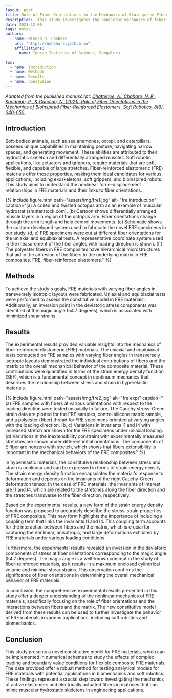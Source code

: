 ```yaml
---
layout: post
title: Role of Fiber Orientations in the Mechanics of Bioinspired Fiber-Reinforced Elastomers
description:  This study investigates the nonlinear mechanics of fiber-reinforced elastomeric (FRE) materials, focusing on the role of fiber orientations and their interactions with the matrix. A new constitutive model, incorporating a coupling term in the strain energy density function, is proposed to accurately describe the stress-strain properties of FRE composites, with potential applications in soft robotics and biomechanics.
date: 2021-12-06
tags: notes
authors:
  - name: Nimesh R. Chahare
    url: "https://nchahare.github.io"
    affiliations:
      name: Indian Institute of Science, Bengaluru

toc:
  - name: Introduction
  - name: Methods
  - name: Results
  - name: Conclusion
---
```

*Adapted from the published manuscirpt: [Chatterjee, A., Chahare, N. R., Kondaiah, P., & Gundiah, N. (2021). Role of Fiber Orientations in the Mechanics of Bioinspired Fiber-Reinforced Elastomers. Soft Robotics, 8(6), 640-650.](https://www.liebertpub.com/doi/10.1089/soro.2019.0191).*

## Introduction

Soft-bodied animals, such as sea anemones, octopi, and caterpillars, possess unique capabilities in maintaining posture, navigating narrow spaces, and generating movement. These abilities are attributed to their hydrostatic skeleton and differentially arranged muscles. Soft robotic applications, like actuators and grippers, require materials that are soft, flexible, and capable of large stretches. Fiber-reinforced elastomeric (FRE) materials offer these properties, making them ideal candidates for various applications, including exoskeletons, soft grippers, and bioinspired robots. This study aims to understand the nonlinear force–displacement relationships in FRE materials and their links to fiber orientations.


<div class="row justify-content-sm-center">
{% include figure.html path="assets/img/fre1.jpg" alt="fre introduction" caption="(a) A coiled and twisted octopus arm as an example of muscular hydrostat (shutterstock.com). (b) Cartoon shows differentially arranged muscle layers in a region of the octopus arm. Fiber orientations change through the arm length and help control movements. (c) Schematic shows the custom-developed system used to fabricate the novel FRE specimens in our study. (d, e) FRE specimens were cut at different fiber orientations for the uniaxial and equibiaxial tests. A representative coordinate system used in the measurement of the fiber angles with loading direction is shown. (f ) The polyester fibers in FRE composites have hierarchical microstructures that aid in the adhesion of the fibers to the underlying matrix in FRE composites. FRE, fiber-reinforced elastomers." %}
</div>

## Methods

To achieve the study's goals, FRE materials with varying fiber angles in transversely isotropic layouts were fabricated. Uniaxial and equibiaxial tests were performed to assess the constitutive model in FRE materials. Additionally, an inversion point in the deviatoric stress components was identified at the magic angle (54.7 degrees), which is associated with minimized shear strains.

## Results

The experimental results provided valuable insights into the mechanics of fiber-reinforced elastomeric (FRE) materials. The uniaxial and equibiaxial tests conducted on FRE samples with varying fiber angles in transversely isotropic layouts demonstrated the individual contributions of fibers and the matrix to the overall mechanical behavior of the composite material. These contributions were quantified in terms of the strain energy density function (SEF), which is a fundamental concept in continuum mechanics that describes the relationship between stress and strain in hyperelastic materials.

<div class="row justify-content-sm-center">
{% include figure.html path="assets/img/fre2.jpg" alt="fre expt" caption="(a) FRE samples with fibers at various orientations with respect to the loading direction were tested uniaxially to failure. The Cauchy stress–Green strain data are plotted for the FRE samples, control silicone matrix sample, and a polyester (fiber) thread for FRE specimens oriented at varying angles with the loading direction. (b, c) Variations in invariants I1 and I4 with increased stretch are shown for the FRE specimens under uniaxial loading. (d) Variations in the inextensibility constraint with experimentally measured stretches are shown under different initial orientations. The components of E fiber are nonzero with stretch, which shows that fibers extensibility is important in the mechanical behaviors of the FRE composites." %}
</div>

In hyperelastic materials, the constitutive relationship between stress and strain is nonlinear and can be expressed in terms of strain energy density. The strain energy density function encapsulates the material's response to deformation and depends on the invariants of the right Cauchy-Green deformation tensor. In the case of FRE materials, the invariants of interest are I1 and I4, which are related to the stretches along the fiber direction and the stretches transverse to the fiber direction, respectively.

Based on the experimental results, a new form of the strain energy density function was proposed to accurately describe the stress–strain properties of FRE composites. This new form highlights the importance of including a coupling term that links the invariants I1 and I4. This coupling term accounts for the interaction between fibers and the matrix, which is crucial for capturing the nonlinear, anisotropic, and large deformations exhibited by FRE materials under various loading conditions.

Furthermore, the experimental results revealed an inversion in the deviatoric components of stress at fiber orientations corresponding to the magic angle (54.7 degrees). The magic angle is a well-known concept in the study of fiber-reinforced materials, as it results in a maximum enclosed cylindrical volume and minimal shear strains. This observation confirms the significance of fiber orientations in determining the overall mechanical behavior of FRE materials.

In conclusion, the comprehensive experimental results presented in this study offer a deeper understanding of the nonlinear mechanics of FRE materials, specifically focusing on the role of fiber orientations and the interactions between fibers and the matrix. The new constitutive model derived from these results can be used to further investigate the behavior of FRE materials in various applications, including soft robotics and biomechanics.

## Conclusion

This study presents a novel constitutive model for FRE materials, which can be implemented in numerical schemes to study the effects of complex loading and boundary value conditions for flexible composite FRE materials. The data provided offer a robust method for testing analytical models for FRE materials with potential applications in biomechanics and soft robotics. These findings represent a crucial step toward investigating the mechanics of active elastomers and electrically actuated fibers in matrices that can mimic muscular hydrostatic skeletons in engineering applications.